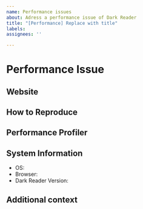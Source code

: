 ```yaml
---
name: Performance issues
about: Adress a performance issue of Dark Reader
title: "[Performance] Replace with title"
labels:
assignees: ''

---
```


<!-- 
  ⚠⚠ Do not delete this issue template! ⚠⚠ 
  Issues that do not use the issue template/don't fill out the essential information are likely to be ignored and closed. 
-->

<!--
  Thank you for taking the time to a performance issue.
  Please make sure there is no existing issue about this issue.
  And make sure it's a actually performance issue, e.g. a extra 1 second to loading the website isn't a performance issue.
-->

# Performance Issue

## Website
<!-- If applicable, the link of the website where the performance issue is noticed. -->

## How to Reproduce
<!-- We need to know how you encountered the bug to properly troubleshoot the issue. -->
<!--
  An example of this is:
    - Go to '...'
    - Click on '...'
    - Notice spikes in CPU Usage
-->

## Performance Profiler
<!-- A link to either profile.zip *Chromium only* or a firefox profiler *Firefox only*. -->

## System Information
<!--
  Please add a version of the browser you are using. 
  If you don't know how to get your browser/Dark Reader version please search it up online.
-->

- OS: <!-- [e.g. Windows, macOS, Linux] -->
- Browser: <!-- [e.g. Chrome 90, Firefox 88, Safari 14] -->
- Dark Reader Version: <!-- [e.g. 4.9.32] -->

<!--
  Do you have this performance issue with Dark Reader disabled?
  Does it happen in other browsers?
  Do you have hardware acceleration enabled?
-->

## Additional context
<!-- Add any other context or screenshots about the feature request here. -->
